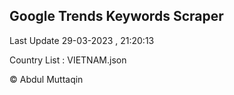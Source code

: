 

## Google Trends Keywords Scraper 
 
Last Update 29-03-2023 , 21:20:13

Country List :
VIETNAM.json



© Abdul Muttaqin 

